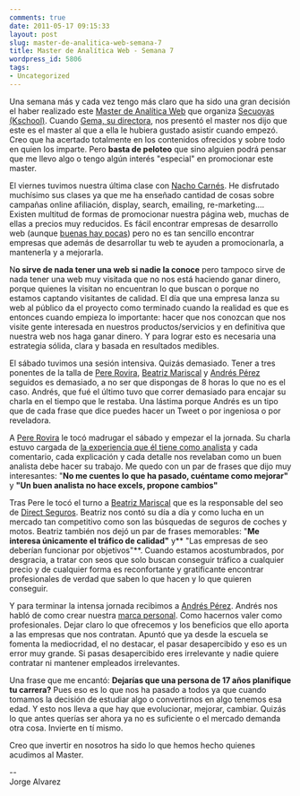 ```yaml
---
comments: true
date: 2011-05-17 09:15:33
layout: post
slug: master-de-analitica-web-semana-7
title: Master de Analítica Web - Semana 7
wordpress_id: 5806
tags:
- Uncategorized
---
```



      

Una semana más y cada vez tengo más claro que ha sido una gran decisión el haber realizado este [Master de Analítica Web](http://www.secuoyasacademy.com/master-analitica-web.html) que organiza [Secuoyas (Kschool)](http://www.secuoyasacademy.com/).  Cuando [Gema, su directora](http://www.sorprendida.es), nos presentó el master nos dijo que este es el master al que a ella le hubiera gustado asistir cuando empezó.  Creo que ha acertado totalmente en los contenidos ofrecidos y sobre todo en quien los imparte.  Pero **basta de peloteo** que sino alguien podrá pensar que me llevo algo o tengo algún interés "especial" en promocionar este master.

El viernes tuvimos nuestra última clase con [Nacho Carnés](http://nachocarnes.wordpress.com/).  He disfrutado muchísimo sus clases ya que me ha enseñado cantidad de cosas sobre campañas online afiliación, display, search, emailing, re-marketing....  Existen multitud de formas de promocionar nuestra página web, muchas de ellas a precios muy reducidos.  Es fácil encontrar empresas de desarrollo web (aunque [buenas hay pocas](http://aspgems.com)) pero no es tan sencillo encontrar empresas que además de desarrollar tu web te ayuden a promocionarla, a mantenerla y a mejorarla.

N**o sirve de nada tener una web si nadie la conoce** pero tampoco sirve de nada tener una web muy visitada que no nos está haciendo ganar dinero, porque quienes la visitan no encuentran lo que buscan o porque no estamos captando visitantes de calidad.  El día que una empresa lanza su web al público da el proyecto como terminado cuando la realidad es que es entonces cuando empieza lo importante: hacer que nos conozcan que nos visite gente interesada en nuestros productos/servicios y en definitiva que nuestra web nos haga ganar dinero.  Y para lograr esto es necesaria una estrategia sólida, clara y basada en resultados medibles.

El sábado tuvimos una sesión intensiva.  Quizás demasiado. Tener a tres ponentes de la talla de [Pere Rovira](http://www.linkedin.com/in/pererovira), [Beatriz Mariscal](http://www.linkedin.com/in/beatrizmariscal) y [Andrés Pérez](http://www.marcapropia.net/) seguidos es demasiado, a no ser que dispongas de 8 horas lo que no es el caso.  Andrés, que fué el último tuvo que correr demasiado para encajar su charla en el tiempo que le restaba.  Una lástima porque Andrés es un tipo que de cada frase que dice puedes hacer un Tweet o por ingeniosa o por reveladora.

A [Pere Rovira](http://www.linkedin.com/in/pererovira) le tocó madrugar el sábado y empezar el la jornada.  Su charla estuvo cargada de [la experiencia que él tiene como analista](http://www.web-analytics.es/) y cada comentario, cada explicación y cada detalle nos revelaban como un buen analista debe hacer su trabajo.  Me quedo con un par de frases que dijo muy interesantes:  "**No me cuentes lo que ha pasado, cuéntame como mejorar"** y **"Un buen analista no hace excels, propone cambios"**

Tras Pere le tocó el turno a [Beatriz Mariscal](http://www.linkedin.com/in/beatrizmariscal) que es la responsable del seo de [Direct Seguros](http://www.directseguros.es/).  Beatriz nos contó su día a día y como lucha en un mercado tan competitivo como son las búsquedas de seguros de coches y motos.  Beatriz también nos dejó un par de frases memorables: "**Me interesa únicamente el tráfico de calidad"** y** "Las empresas de seo deberían funcionar por objetivos"**.  Cuando estamos acostumbrados, por desgracia, a tratar con seos que solo buscan conseguir tráfico a cualquier precio y de cualquier forma es reconfortante y gratificante encontrar profesionales de verdad que saben lo que hacen y lo que quieren conseguir.

Y para terminar la intensa jornada recibimos a [Andrés Pérez](http://www.marcapropia.net/).  Andrés nos habló de como crear nuestra [marca personal](http://www.marcapropia.net/).  Como hacernos valer como profesionales.  Dejar claro lo que ofrecemos y los beneficios que ello aporta a las empresas que nos contratan.  Apuntó que ya desde la escuela se fomenta la mediocridad, el no destacar, el pasar desapercibido y eso es un error muy grande.  Si pasas desapercibido eres irrelevante y nadie quiere contratar ni mantener empleados irrelevantes.

Una frase que me encantó:  **Dejarías que una persona de 17 años planifique tu carrera?** Pues eso es lo que nos ha pasado a todos ya que cuando tomamos la decisión de estudiar algo o convertirnos en algo tenemos esa edad.  Y esto nos lleva a que hay que evolucionar, mejorar, cambiar.  Quizás lo que antes querías ser ahora ya no es suficiente o el mercado demanda otra cosa.  Invierte en tí mismo.

Creo que invertir en nosotros ha sido lo que hemos hecho quienes acudimos al Master. 

   
--   
Jorge Alvarez

 
  

